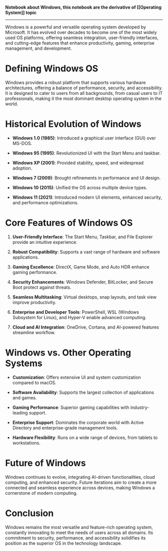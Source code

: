 **Notebook about Windows, this notebook are the derivative of [[Operating System]] topic**

---
Windows is a powerful and versatile operating system developed by Microsoft. It has evolved over decades to become one of the most widely used OS platforms, offering seamless integration, user-friendly interfaces, and cutting-edge features that enhance productivity, gaming, enterprise management, and development.

# Defining Windows OS

Windows provides a robust platform that supports various hardware architectures, offering a balance of performance, security, and accessibility. It is designed to cater to users from all backgrounds, from casual users to IT professionals, making it the most dominant desktop operating system in the world.

# Historical Evolution of Windows

- **Windows 1.0 (1985)**: Introduced a graphical user interface (GUI) over MS-DOS.
    
- **Windows 95 (1995)**: Revolutionized UI with the Start Menu and taskbar.
    
- **Windows XP (2001)**: Provided stability, speed, and widespread adoption.
    
- **Windows 7 (2009)**: Brought refinements in performance and UI design.
    
- **Windows 10 (2015)**: Unified the OS across multiple device types.
    
- **Windows 11 (2021)**: Introduced modern UI elements, enhanced security, and performance optimizations.
    

# Core Features of Windows OS

1. **User-Friendly Interface**: The Start Menu, Taskbar, and File Explorer provide an intuitive experience.
    
2. **Robust Compatibility**: Supports a vast range of hardware and software applications.
    
3. **Gaming Excellence**: DirectX, Game Mode, and Auto HDR enhance gaming performance.
    
4. **Security Enhancements**: Windows Defender, BitLocker, and Secure Boot protect against threats.
    
5. **Seamless Multitasking**: Virtual desktops, snap layouts, and task view improve productivity.
    
6. **Enterprise and Developer Tools**: PowerShell, WSL (Windows Subsystem for Linux), and Hyper-V enable advanced computing.
    
7. **Cloud and AI Integration**: OneDrive, Cortana, and AI-powered features streamline workflow.
    

# Windows vs. Other Operating Systems

- **Customization**: Offers extensive UI and system customization compared to macOS.
    
- **Software Availability**: Supports the largest collection of applications and games.
    
- **Gaming Performance**: Superior gaming capabilities with industry-leading support.
    
- **Enterprise Support**: Dominates the corporate world with Active Directory and enterprise-grade management tools.
    
- **Hardware Flexibility**: Runs on a wide range of devices, from tablets to workstations.
    

# Future of Windows

Windows continues to evolve, integrating AI-driven functionalities, cloud computing, and enhanced security. Future iterations aim to create a more connected and seamless experience across devices, making Windows a cornerstone of modern computing.

# Conclusion

Windows remains the most versatile and feature-rich operating system, constantly innovating to meet the needs of users across all domains. Its commitment to security, performance, and accessibility solidifies its position as the superior OS in the technology landscape.